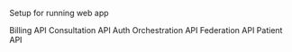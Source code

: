 Setup for running web app

Billing API
Consultation API
Auth
Orchestration API
Federation API
Patient API